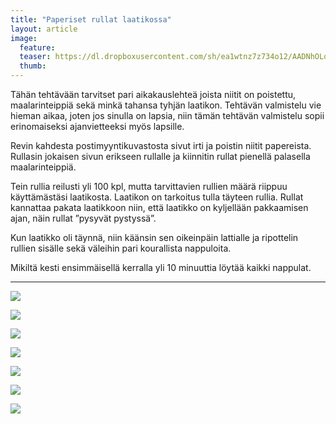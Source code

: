 ```yaml
---
title: "Paperiset rullat laatikossa"
layout: article
image:
  feature:
  teaser: https://dl.dropboxusercontent.com/sh/ea1wtnz7z734o12/AADNhOLo77gBj0AdhaTNQgVBa/aktivointi/paperiset-rullat-laatikossa/DS04457-245px.jpg
  thumb:
---
```


Tähän tehtävään tarvitset pari aikakauslehteä joista niitit on poistettu, maalarinteippiä sekä minkä tahansa tyhjän laatikon. Tehtävän valmistelu vie hieman aikaa, joten jos sinulla on lapsia, niin tämän tehtävän valmistelu sopii erinomaiseksi ajanvietteeksi myös lapsille.

Revin kahdesta postimyyntikuvastosta sivut irti ja poistin niitit papereista. Rullasin jokaisen sivun erikseen rullalle ja kiinnitin rullat pienellä palasella maalarinteippiä.

Tein rullia reilusti yli 100 kpl, mutta tarvittavien rullien määrä riippuu käyttämästäsi laatikosta. Laatikon on tarkoitus tulla täyteen rullia. Rullat kannattaa pakata laatikkoon niin, että laatikko on kyljellään pakkaamisen ajan, näin rullat ”pysyvät pystyssä”.

Kun laatikko oli täynnä, niin käänsin sen oikeinpäin lattialle ja ripottelin rullien sisälle sekä väleihin pari kourallista nappuloita.

Mikiltä kesti ensimmäisellä kerralla yli 10 minuuttia löytää kaikki nappulat.

---

[![](https://dl.dropboxusercontent.com/sh/ea1wtnz7z734o12/AADrftn0zo3nmUF8Bj-wFojva/aktivointi/paperiset-rullat-laatikossa/DS04462-800px.jpg)](https://dl.dropboxusercontent.com/sh/ea1wtnz7z734o12/AABX-8C7DqKSY68uFkFXfMB9a/aktivointi/paperiset-rullat-laatikossa/DS04462.jpg)

[![](https://dl.dropboxusercontent.com/sh/ea1wtnz7z734o12/AADyklE8dqsZ75kdxlLFl0Jpa/aktivointi/paperiset-rullat-laatikossa/DS04490-800px.jpg)](https://dl.dropboxusercontent.com/sh/ea1wtnz7z734o12/AAAhn6MonZk8pncR6RogTydga/aktivointi/paperiset-rullat-laatikossa/DS04490.jpg)

[![](https://dl.dropboxusercontent.com/sh/ea1wtnz7z734o12/AABJDNru5t1ZJURM8CfGIL8Xa/aktivointi/paperiset-rullat-laatikossa/DS04512-800px.jpg)](https://dl.dropboxusercontent.com/sh/ea1wtnz7z734o12/AAD12XQNnmY9OJrqaAnrKEdta/aktivointi/paperiset-rullat-laatikossa/DS04512.jpg)

[![](https://dl.dropboxusercontent.com/sh/ea1wtnz7z734o12/AABLeiSyjaK73Avd19ubLOwsa/aktivointi/paperiset-rullat-laatikossa/DS04614-800px.jpg)](https://dl.dropboxusercontent.com/sh/ea1wtnz7z734o12/AABBgejNQrlYUFeN5zRTcSoVa/aktivointi/paperiset-rullat-laatikossa/DS04614.jpg)

[![](https://dl.dropboxusercontent.com/sh/ea1wtnz7z734o12/AAB-EPVHcBIjVGpTVbwLouPna/aktivointi/paperiset-rullat-laatikossa/DS04631-800px.jpg)](https://dl.dropboxusercontent.com/sh/ea1wtnz7z734o12/AABVZye5C0YtJzh8fCbWv_cua/aktivointi/paperiset-rullat-laatikossa/DS04631.jpg)

[![](https://dl.dropboxusercontent.com/sh/ea1wtnz7z734o12/AABUPGdHSQZW5Kwv-DQYjiJ9a/aktivointi/paperiset-rullat-laatikossa/DS04453-800px.jpg)](https://dl.dropboxusercontent.com/sh/ea1wtnz7z734o12/AABsG8Uer-cCk1UvEhw6gnvoa/aktivointi/paperiset-rullat-laatikossa/DS04453.jpg)

[![](https://dl.dropboxusercontent.com/sh/ea1wtnz7z734o12/AAAmvSIQLUXPWbl-xIDQp06za/aktivointi/paperiset-rullat-laatikossa/DS04457-800px.jpg)](https://dl.dropboxusercontent.com/sh/ea1wtnz7z734o12/AAAL_NtJY3SgWnZlAt64d1bVa/aktivointi/paperiset-rullat-laatikossa/DS04457.jpg)
 